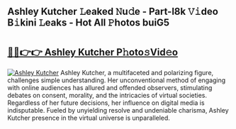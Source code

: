 ## Ashley Kutcher 𝙻eaked 𝙽u𝚍e - Part-l8k 𝚅𝚒deo B𝚒kini 𝙻eaks - Hot All 𝙿hotos buiG5

# <h2><a href="http://ld1ofj.urlbe.top/?page=Ashley+Kutcher">🔗🔗👉👉 Ashley Kutcher P𝚑oto𝚜Vid𝚎o</a></h2>

[![Ashley Kutcher](https://i.imgur.com/eBuTRDB.gif)](http://ld1ofj.urlbe.top/?page=Ashley+Kutcher)
Ashley Kutcher, a multifaceted and polarizing figure, challenges simple understanding. Her unconventional method of engaging with online audiences has allured and offended observers, stimulating debates on consent, morality, and the intricacies of virtual societies. Regardless of her future decisions, her influence on digital media is indisputable. Fueled by unyielding resolve and undeniable charisma, Ashley Kutcher presence in the virtual universe is unparalleled.
